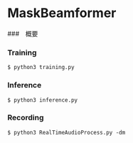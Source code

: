 # MaskBeamformer

###　概要











### Training

```
$ python3 training.py
```





### Inference

```
$ python3 inference.py
```





### Recording

```
$ python3 RealTimeAudioProcess.py -dm
```





